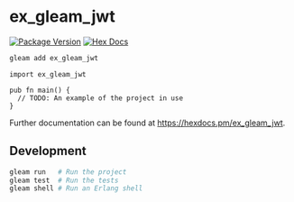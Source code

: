 # ex_gleam_jwt

[![Package Version](https://img.shields.io/hexpm/v/ex_gleam_jwt)](https://hex.pm/packages/ex_gleam_jwt)
[![Hex Docs](https://img.shields.io/badge/hex-docs-ffaff3)](https://hexdocs.pm/ex_gleam_jwt/)

```sh
gleam add ex_gleam_jwt
```
```gleam
import ex_gleam_jwt

pub fn main() {
  // TODO: An example of the project in use
}
```

Further documentation can be found at <https://hexdocs.pm/ex_gleam_jwt>.

## Development

```sh
gleam run   # Run the project
gleam test  # Run the tests
gleam shell # Run an Erlang shell
```
